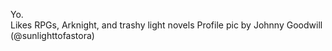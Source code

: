 <p>
  Yo.<br>
  Likes RPGs, Arknight, and trashy light novels
  Profile pic by Johnny Goodwill (@sunlighttofastora)
</p>
<!---
Roberika/Roberika is a ✨ special ✨ repository because its `README.md` (this file) appears on your GitHub profile.
You can click the Preview link to take a look at your changes.
--->

